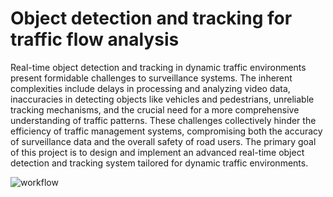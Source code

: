 # Object detection and tracking for traffic flow analysis
Real-time object detection and tracking in dynamic traffic environments present formidable challenges to surveillance systems. The inherent complexities include delays in processing and analyzing video data, inaccuracies in detecting objects like vehicles and pedestrians, unreliable tracking mechanisms, and the crucial need for a more comprehensive understanding of traffic patterns. These challenges collectively hinder the efficiency of traffic management systems, compromising both the accuracy of surveillance data and the overall safety of road users.
The primary goal of this project is to design and implement an advanced real-time object detection and tracking system tailored for dynamic traffic environments. 

![workflow](https://github.com/mohanapriya1706/detecting-tracking/assets/116966477/73e17c89-eb55-44bf-b90a-506f999874d2)

